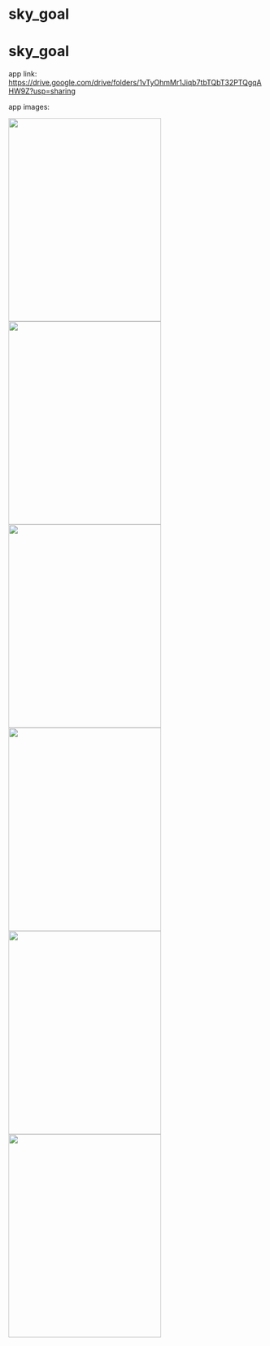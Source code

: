 # sky_goal

# sky_goal

app link: https://drive.google.com/drive/folders/1vTyOhmMr1Jiqb7tbTQbT32PTQgqAHW9Z?usp=sharing
<p>app images:</p>
<div>
<kbd style={float:left}><img src="https://user-images.githubusercontent.com/64279132/187433440-b8305e11-17c5-4faf-b82d-bb5aa2019876.jpeg" width=300px height=400px /></kbd>
<kbd style={float:left}><img src="https://user-images.githubusercontent.com/64279132/187433432-cf6c1b4d-f27f-4d44-94f6-5fd2179b6198.jpeg" width=300px height=400px /></kbd>
<kbd style={float:left}><img src="https://user-images.githubusercontent.com/64279132/187433447-7764066e-cc6c-43a3-9c82-630ea7ce8138.jpeg" width=300px height=400px /></kbd>
<kbd style={float:left}><img src="https://user-images.githubusercontent.com/64279132/187433435-f9ee09ee-6b38-4eda-a206-e81c346a5341.jpeg" width=300px height=400px /></kbd>
<kbd style={float:left}><img src="https://user-images.githubusercontent.com/64279132/187433442-c7af5f08-7487-4090-8583-1bffacf543e4.jpeg" width=300px height=400px /></kbd>
<kbd style={float:left}><img src="https://user-images.githubusercontent.com/64279132/187433443-aeade96a-626e-4eb5-a477-247fa52a7871.jpeg" width=300px height=400px /></kbd>

</div>


